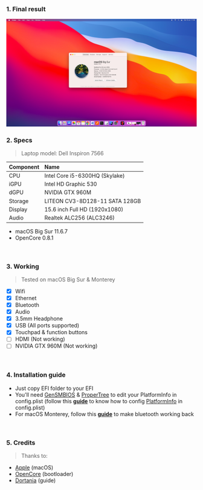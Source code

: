 <h3>1. Final result</h3>

![macOS Big Sur](/public/img/result.png "macOS Big Sur")

<h3>2. Specs</h3>

> Laptop model: Dell Inspiron 7566

| Component | Name                           |
| :-------- | :----------------------------- |
| CPU       | Intel Core i5-6300HQ (Skylake) |
| iGPU      | Intel HD Graphic 530           |
| dGPU      | NVIDIA GTX 960M                |
| Storage   | LITEON CV3-8D128-11 SATA 128GB |
| Display   | 15.6 inch Full HD (1920x1080)  |
| Audio     | Realtek ALC256 (ALC3246)       |

- macOS Big Sur 11.6.7
- OpenCore 0.8.1
<p>ㅤ</p>
<h3>3. Working</h3>

> Tested on macOS Big Sur & Monterey

- [x] Wifi
- [x] Ethernet
- [x] Bluetooth
- [x] Audio
- [x] 3.5mm Headphone
- [x] USB (All ports supported)
- [x] Touchpad & function buttons
- [ ] HDMI (Not working)
- [ ] NVIDIA GTX 960M (Not working)
<p>ㅤ</p>
<h3>4. Installation guide</h3>

- Just copy EFI folder to your EFI
- You'll need [GenSMBIOS](https://github.com/corpnewt/GenSMBIOS) & [ProperTree](https://github.com/corpnewt/ProperTree) to edit your PlatformInfo in config.plist (follow this <strong>[guide](https://dortania.github.io/OpenCore-Install-Guide/config-laptop.plist/skylake.html#platforminfo)</strong> to know how to config [PlatformInfo](https://dortania.github.io/OpenCore-Install-Guide/config-laptop.plist/skylake.html#platforminfo) in config.plist)
- For macOS Monterey, follow this <strong>[guide](https://dortania.github.io/OpenCore-Install-Guide/extras/monterey.html#bluetooth)</strong> to make bluetooth working back
<p>ㅤ</p>
<h3>5. Credits</h3>

> Thanks to:
- [Apple](https://www.apple.com/) (macOS)
- [OpenCore](https://github.com/acidanthera/OpenCorePkg) (bootloader)
- [Dortania](https://dortania.github.io/OpenCore-Install-Guide/) (guide)
